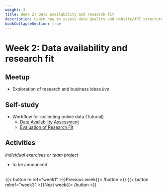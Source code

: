 ```yaml
---
weight: 3
title: Week 2) Data availability and research fit
description: Learn how to assess data quality and website/API structure, and decide whether the data fits your research question or business idea.
bookCollapseSection: true
---
```


# Week 2: Data availability and research fit

## Meetup

- Exploration of research and business ideas *live* <!-- add zoom link-->
<!-- post link here
Discussion: Structuring potential research and business ideas

<!--

- Generate groups on the fly: academic versus business; API vs. web scraping; substantive areas in which you're interested; initial research ideas

- Create break-out groups: 20-30m of discussion
- Leading questions:
  - What's hot right now?
  - What are important phenomena?
  - What excites you about research?
  - Which websites do you spend a lot of time on?
  - What websites would be cool to monitor today?
  - Have you used an API before?
  - Have you stumbled upon some interesting documentation?

  - What excites you?
  - Search for websites: what do they show?
  - Search for APIs: what do they show? Are they accessible?
  - Why is it an important phenomena, whom does it affect?

- Come back in the "big room" + quick presentation + feedback

- The result is a board with websites, and people that are interested in it
- Subscribe to at least 3 data sources.

- Together with other team members, fill in the "steckbrief" of these sites

<!--[split by academic research/ topic, vs. business): generating ideas for potential data sources / phenomena ("what's hot right now? What are important phenomena?", "what excites you about a potential area? what would be cool websites to monitor today?"

- Discuss: in which area does it fall? are people monitoring that site already? what capture would you hope to achieve? is this more "investment in data?"/"timeliness", or more robustness? is this more a covariate or a key thing?

- breakout groups: academia/business
- presentation to the entire group
- generate list of websites and APIs, and allocation to teams (4-5 students)

-->

## Self-study
- Workflow for collecting online data (Tutorial)
  - [Data Availability Assessment](docs/tutorials/workflow/dataassessment.md)
  - [Evaluation of Research Fit](docs/tutorials/workflow/researchfit.md)

## Activities
*individual exercises or team project*
<!--- [Project] Conduct your own data availability assessment and evaluation of research fit using a template with your team <!-- *download* generate template to fill in or a slide deck -->
- to be announced

<!--- Ethics in scraping and APIs *live*
-->

<br>
{{< button relref="week1" >}}Previous week{{< /button >}}
{{< button relref="week3" >}}Next week{{< /button >}}
